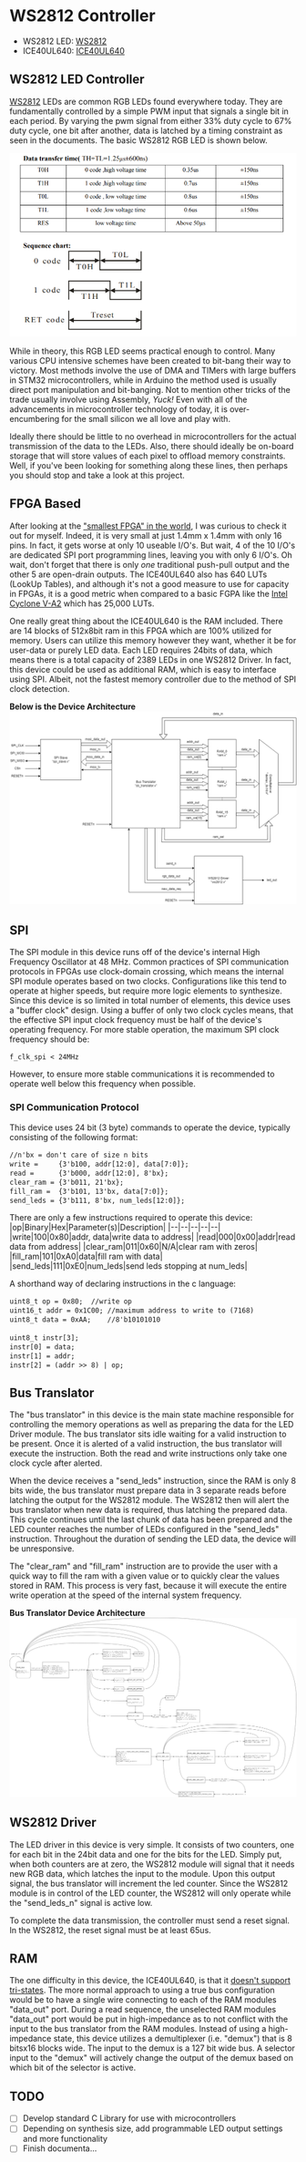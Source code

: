 

# WS2812 Controller

 - WS2812 LED: [WS2812](https://cdn-shop.adafruit.com/datasheets/WS2812.pdf)
 - ICE40UL640: [ICE40UL640](https://www.latticesemi.com/~/media/LatticeSemi/Documents/DataSheets/iCE/iCE40UltraLiteDataSheetDS1050.pdf)

 
## WS2812 LED Controller
[WS2812](https://cdn-shop.adafruit.com/datasheets/WS2812.pdf) LEDs are common RGB LEDs found everywhere today. They are fundamentally controlled by a simple PWM input that signals a single bit in each period. By varying the pwm signal from either 33% duty cycle to 67% duty cycle, one bit after another, data is latched by a timing constraint as seen in the documents. The basic WS2812 RGB LED is shown below.

![WS2812 Timing Data](/Images/WS2812_timing.png)

While in theory, this RGB LED seems practical enough to control. Many various CPU intensive schemes have been created to bit-bang their way to victory. Most methods involve the use of DMA and TIMers with large buffers in STM32 microcontrollers, while in Arduino the method used is usually direct port manipulation and bit-banging. Not to mention other tricks of the trade usually involve using Assembly, *Yuck!* Even with all of the advancements in microcontroller technology of today, it is over-encumbering for the small silicon we all love and play with. 

Ideally there should be little to no overhead in microcontrollers for the actual transmission of the data to the LEDs. Also, there should ideally be on-board storage that will store values of each pixel to offload memory constraints. Well, if you've been looking for something along these lines, then perhaps you should stop and take a look at this project.

## FPGA Based

After looking at the ["smallest FPGA" in the world](https://www.latticesemi.com/Products/FPGAandCPLD/iCE40Ultra), I was curious to check it out for myself. Indeed, it is very small at just 1.4mm x 1.4mm with only 16 pins. In fact, it gets worse at only 10 useable I/O's. But wait, 4 of the 10 I/O's are dedicated SPI port programming lines, leaving you with only 6 I/O's. Oh wait, don't forget that there is only *one* traditional push-pull output and the other 5 are open-drain outputs. The ICE40UL640 also has 640 LUTs (LookUp Tables), and although it's not a good measure to use for capacity in FPGAs, it is a good metric when compared to a basic FGPA like the [Intel Cyclone V-A2](https://www.intel.com/content/dam/www/programmable/us/en/pdfs/literature/hb/cyclone-v/cv_51001.pdf) which has 25,000 LUTs. 

One really great thing about the ICE40UL640 is the RAM included. There are 14 blocks of 512x8bit ram in this FPGA which are 100% utilized for memory. Users can utilize this memory however they want, whether it be for user-data or purely LED data. Each LED requires 24bits of data, which means there is a total capacity of 2389 LEDs in one WS2812 Driver. In fact, this device could be used as additional RAM, which is easy to interface using SPI. Albeit, not the fastest memory controller due to the method of SPI clock detection.

**Below is the Device Architecture**
![Device Architecture](/Images/WS2812_Device_Overview-Device%20Overview.png)

## SPI 
The SPI module in this device runs off of the device's internal High Frequency Oscillator at 48 MHz. Common practices of SPI communication protocols in FPGAs use clock-domain crossing, which means the internal SPI module operates based on two clocks. Configurations like this tend to operate at higher speeds, but require more logic elements to synthesize. Since this device is so limited in total number of elements, this device uses a "buffer clock" design. Using a buffer of only two clock cycles means, that the effective SPI input clock frequency must be half of the device's operating frequency. For more stable operation, the maximum SPI clock frequency should be:

    f_clk_spi < 24MHz

However, to ensure more stable communications it is recommended to operate well below this frequency when possible.

### SPI Communication Protocol
This device uses 24 bit (3 byte) commands to operate the device, typically consisting of the following format:

    //n'bx = don't care of size n bits
    write =		{3'b100, addr[12:0], data[7:0]};
    read =		{3'b000, addr[12:0], 8'bx};
    clear_ram =	{3'b011, 21'bx};
    fill_ram =	{3'b101, 13'bx, data[7:0]};
    send_leds =	{3'b111, 8'bx, num_leds[12:0]};

There are only a few instructions required to operate this device:
|op|Binary|Hex|Parameter(s)|Description|
|--|--|--|--|--|
|write|100|0x80|addr, data|write data to address|
|read|000|0x00|addr|read data from address|
|clear_ram|011|0x60|N/A|clear ram with zeros|
|fill_ram|101|0xA0|data|fill ram with data|
|send_leds|111|0xE0|num_leds|send leds stopping at num_leds|

A shorthand way of declaring instructions in the c language:

    uint8_t op = 0x80;	//write op
    uint16_t addr = 0x1C00;	//maximum address to write to (7168)
    uint8_t data = 0xAA;	//8'b10101010
    
    uint8_t instr[3];
    instr[0] = data;
    instr[1] = addr;
    instr[2] = (addr >> 8) | op;

## Bus Translator
The "bus translator" in this device is the main state machine responsible for controlling the memory operations as well as preparing the data for the LED Driver module. The bus translator sits idle waiting for a valid instruction to be present. Once it is alerted of a valid instruction, the bus translator will execute the instruction. Both the read and write instructions only take one clock cycle after alerted. 

When the device receives a "send_leds" instruction, since the RAM is only 8 bits wide, the bus translator must prepare data in 3 separate reads before latching the output for the WS2812 module. The WS2812 then will alert the bus translator when new data is required, thus latching the prepared data. This cycle continues until the last chunk of data has been prepared and the LED counter reaches the number of LEDs configured in the "send_leds" instruction. Throughout the duration of sending the LED data, the device will be unresponsive.

The "clear_ram" and "fill_ram" instruction are to provide the user with a quick way to fill the ram with a given value or to quickly clear the values stored in RAM. This process is very fast, because it will execute the entire write operation at the speed of the internal system frequency.

**Bus Translator Device Architecture**
![Bus Translator State Diagram](/Images/WS2812_Device_Overview-Bus%20Translator.png)

## WS2812 Driver
The LED driver in this device is very simple. It consists of two counters, one for each bit in the 24bit data and one for the bits for the LED. Simply put, when both counters are at zero, the WS2812 module will signal that it needs new RGB data, which latches the input to the module. Upon this output signal, the bus translator will increment the led counter. Since the WS2812  module is in control of the LED counter, the WS2812 will only operate while the "send_leds_n" signal is active low.

To complete the data transmission, the controller must send a reset signal. In the WS2812, the reset signal must be at least 65us.

## RAM
The one difficulty in this device, the ICE40UL640, is that it [doesn't support tri-states](https://www.latticesemi.com/en/Support/AnswerDatabase/4/7/7/4771). The more normal approach to using a true bus configuration would be to have a single wire connecting to each of the RAM modules "data_out" port. During a read sequence, the unselected RAM modules "data_out" port would be put in high-impedance as to not conflict with the input to the bus translator from the RAM modules. Instead of using a high-impedance state, this device utilizes a demultiplexer (i.e. "demux") that is 8 bitsx16 blocks wide. The input to the demux is a 127 bit wide bus. A selector input to the "demux" will actively change the output of the demux based on which bit of the selector is active.

## TODO

 - [ ] Develop standard C Library for use with microcontrollers
 - [ ] Depending on synthesis size, add programmable LED output settings and more functionality
 - [ ] Finish documenta...

